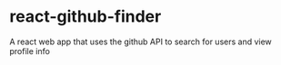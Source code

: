 # react-github-finder
A react web app that uses the github API to search for users and view profile info
